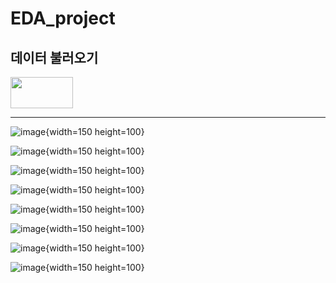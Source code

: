 # EDA_project

## 데이터 불러오기
<img src="https://github.com/hyunwoopark0/EDA_project/assets/144861873/2b02b1cb-d40e-4686-b12d-9b4d81c585c4" width="100" height="50">

---

![image](https://github.com/hyunwoopark0/EDA_project/assets/144861873/1c4887a3-2404-42e2-90ea-0d995bd24faa){width=150 height=100}

![image](https://github.com/hyunwoopark0/EDA_project/assets/144861873/4dcac156-acfb-459a-83b6-ef066651edfe){width=150 height=100}

![image](https://github.com/hyunwoopark0/EDA_project/assets/144861873/3fe2a0aa-e1dc-4af3-98ed-81b09d717cb7){width=150 height=100}

![image](https://github.com/hyunwoopark0/EDA_project/assets/144861873/d2808997-c765-41b6-bf3e-5fe3944515c5){width=150 height=100}

![image](https://github.com/hyunwoopark0/EDA_project/assets/144861873/6de327ee-0d93-43ec-8b19-a47bb98cc822){width=150 height=100}

![image](https://github.com/hyunwoopark0/EDA_project/assets/144861873/29af828c-97ce-4ad1-a280-091d5fa1e207){width=150 height=100}

![image](https://github.com/hyunwoopark0/EDA_project/assets/144861873/2c430024-dc5d-4ef2-9811-6ff17d13f833){width=150 height=100}

![image](https://github.com/hyunwoopark0/EDA_project/assets/144861873/599347fe-c47c-4d35-a7e0-fe911aa2ab39){width=150 height=100}

